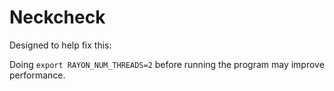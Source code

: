 # Neckcheck

Designed to help fix this:



Doing `export RAYON_NUM_THREADS=2` before running the program may improve performance.

